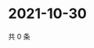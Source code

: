 # 2021-10-30

共 0 条

<!-- BEGIN WEIBO -->
<!-- 最后更新时间 Sat Oct 30 2021 06:00:46 GMT+0800 (China Standard Time) -->

<!-- END WEIBO -->
